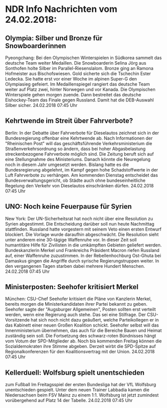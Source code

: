 # NDR Info Nachrichten vom 24.02.2018:


## Olympia: Silber und Bronze für Snowboarderinnen
Pyeongchang:     Bei den Olympischen Winterspielen in Südkorea sammelt das deutsche Team weiter Medaillen. Die Snowboarderin Selina Jörg aus Sonthofen holte Silber im Parallel-Riesenslalom. Bronze ging an Ramona Hofmeister aus Bischofswiesen. Gold sicherte sich die Tschechin Ester Ledecka. Sie hatte erst vor einer Woche im alpinen Super-G den Olympiasieg gefeiert. Im Medaillenspiegel rangiert das deutsche Team weiter auf Platz zwei, hinter Norwegen und vor Kanada. Die Olympischen Winterspiele gehen morgen zuende. Dann bestreitet das deutsche Eishockey-Team das Finale gegen Russland. Damit hat die DEB-Auswahl Silber sicher. 24.02.2018 07:45 Uhr 

## Kehrtwende im Streit über Fahrverbote?
Berlin: In der Debatte über Fahrverbote für Dieselautos zeichnet sich in der Bundesregierung offenbar eine Kehrtwende ab. Nach Informationen der "Rheinischen Post" will das geschäftsführende Verkehrsministerium die Straßenverkehrsordnung so ändern, dass bei hoher Abgasbelastung streckenbezogene Fahrverbote möglich sind. Die Zeitung beruft sich auf eine Stellungnahme des Ministeriums. Danach könnte die Neuregelung noch in diesem Jahr umgesetzt werden. Bislang hatte es die Bundesregierung abgelehnt, im Kampf gegen hohe Schadstoffwerte in der Luft Fahrverbote zu verhängen. Am kommenden Dienstag entscheidet das Bundesverwaltungsgericht, ob Städte auch ohne bundeseinheitliche Regelung den Verkehr von Dieselautos einschränken dürfen. 24.02.2018 07:45 Uhr 

## UNO: Noch keine Feuerpause für Syrien
New York: Der UN-Sicherheitsrat hat noch nicht über eine Resolution zu Syrien abgestimmt. Die Entscheidung darüber soll nun heute Nachmittag stattfinden. Russland hatte vorgestern mit seinem Veto einen ersten Entwurf blockiert. Die Vorlage wurde daraufhin abgeschwächt. Die Resolution sieht unter anderem eine 30-tägige Waffenruhe vor. In dieser Zeit soll humantitäre Hilfe für Zivilisten in die umkämpften Gebieten geliefert werden. Bundeskanzlerin Merkel und Frankreichs Präsident Macron riefen Russland auf, einer Waffenruhe zuzustimmen. In der Rebellenhochburg Ost-Ghuta bei Damaskus gingen die Angriffe durch syrische Regierungstruppen weiter. In den vergangenen Tagen starben dabei mehrere Hundert Menschen. 24.02.2018 07:45 Uhr 

## Ministerposten: Seehofer kritisiert Merkel
München: CSU-Chef Seehofer kritisiert die Pläne von Kanzlerin Merkel, bereits morgen die Ministerkandidaten ihrer Partei bekannt zu geben. Seehofer sagte der "Augsburger Allgemeinen", Posten sollten erst verteilt werden, wenn eine Regierung auch stehe. Das sei eine Stilfrage. Der CSU-Vorsitzende hat sich noch nicht dazu geäußert, welche Parteikollegen er in das Kabinett einer neuen Großen Koalition schickt. Seehofer selbst will das Innenministerium übernehmen, das auch für die Bereiche Bauen und Heimat zuständig sein soll. Die Fortsetzung des schwarz-roten Bündnisses hängt vom Votum der SPD-Mitglieder ab. Noch bis kommenden Freitag können die Sozialdemokraten ihre Stimme abgeben. Derzeit wirbt die SPD-Spitze auf Regionalkonferenzen für den Koalitionsvertrag mit der Union. 24.02.2018 07:45 Uhr 

## Kellerduell: Wolfsburg spielt unentschieden
zum Fußball Im Freitagsspiel der ersten Bundesliga hat der VfL Wolfsburg unentschieden gespielt. Unter dem neuen Trainer Labbadia kamen die Niedersachsen beim FSV Mainz zu einem 1:1. Wolfsburg ist jetzt zumindest vorübergehend auf Platz 14 der Tabelle. 24.02.2018 07:45 Uhr 
